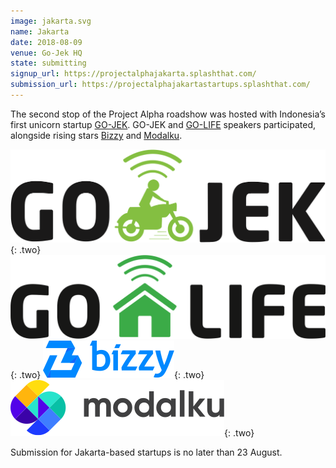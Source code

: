 ```yaml
---
image: jakarta.svg
name: Jakarta
date: 2018-08-09
venue: Go-Jek HQ
state: submitting
signup_url: https://projectalphajakarta.splashthat.com/
submission_url: https://projectalphajakartastartups.splashthat.com/
---
```


The second stop of the Project Alpha roadshow was hosted with Indonesia’s first unicorn startup [GO-JEK](https://www.go-jek.com/). GO-JEK and [GO-LIFE](https://www.go-jek.com/go-life/) speakers participated, alongside rising stars [Bizzy](https://www.bizzy.co.id/) and [Modalku](https://modalku.co.id/).

[![GoJek](/assets/wordmark-gojek.svg)](https://www.go-jek.com/){: .two}
[![GoLife](/assets/wordmark-golife.svg)](https://www.go-jek.com/go-life/){: .two}
[![Bizzy](/assets/wordmark-bizzi.svg)](https://www.bizzy.co.id/){: .two}
[![Modalku](/assets/wordmark-modalku.svg)](https://modalku.co.id/){: .two}

Submission for Jakarta-based startups is no later than 23 August.